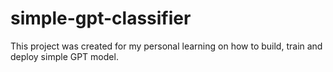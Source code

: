# simple-gpt-classifier
This project was created for my personal learning on how to build, train and deploy simple GPT model.
